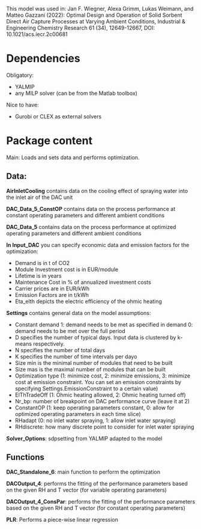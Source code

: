 This model was used in:
Jan F. Wiegner, Alexa Grimm, Lukas Weimann, and Matteo Gazzani (2022): Optimal Design and Operation of Solid Sorbent Direct Air Capture Processes at Varying Ambient Conditions, Industrial & Engineering Chemistry Research 61 (34), 12649-12667, DOI: 10.1021/acs.iecr.2c00681

# Dependencies
Obligatory:
-	YALMIP
- any MILP solver (can be from the Matlab toolbox)

Nice to have:
-	Gurobi or CLEX as external solvers


# Package content
Main: Loads and sets data and performs optimization.

## Data:

**AirInletCooling** contains data on the cooling effect of spraying water into the inlet air of the DAC unit

**DAC_Data_5_ConstOP** contains data on the process performance at constant operating parameters and different ambient conditions

**DAC_Data_5** contains data on the process performance at optimized operating parameters and different ambient conditions

**In Input_DAC** you can specify economic data and emission factors for the optimization:
  -	Demand is in t of CO2
  -	Module Investment cost is in EUR/module
  -	Lifetime is in years
  -	Maintenance Cost in % of annualized investment costs
  -	Carrier prices are in EUR/kWh
  -	Emission Factors are in t/kWh
  -	Eta_elth depicts the electric efficiency of the ohmic heating

**Settings** contains general data on the model assumptions:
  -	  Constant demand
      1: demand needs to be met as specified in demand
      0: demand needs to be met over the full period
  - D specifies the number of typical days. Input data is clustered by k-means respectively.
  - N specifies the number of total days
  - K specifies the number of time intervals per dayo
  - Size min is the minimal number of modules that need to be built
  - Size mas is the maximal number of modules that can be built
  - Optimization type (1: minimize cost, 2: minimize emissions, 3: minimize cost at emission constraint. You can set an emission constraints by specifying Settings.EmissionConstraint to a certain value)
  - ElThTradeOff (1: Ohmic heating allowed, 2: Ohmic heating turned off)
  - Nr_bp: number of breakpoint on DAC performance curve (leave it at 2)
  - ConstantOP (1: keep operating parameters constant, 0: allow for optimized operating parameters in each time slice)
  - RHadapt (0: no inlet water spraying, 1: allow inlet water spraying)
  - RHdiscrete: how many discrete point to consider for inlet water spraying

**Solver_Options**: sdpsetting from YALMIP adapted to the model

## Functions
**DAC_Standalone_6**: main function to perform the optimization

**DACOutput_4**: performs the fitting of the performance parameters based on the given RH and T vector (for variable operating parameters)

**DACOutput_4_ConsPar**: performs the fitting of the performance parameters based on the given RH and T vector (for constant operating parameters)

**PLR**: Performs a piece-wise linear regression

